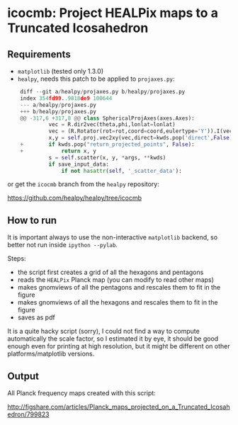 icocmb: Project HEALPix maps to a Truncated Icosahedron
=======================================================

Requirements
------------

* `matplotlib` (tested only 1.3.0)
* `healpy`, needs this patch to be applied to `projaxes.py`:

```python
    diff --git a/healpy/projaxes.py b/healpy/projaxes.py
    index 354fd99..9818de9 100644
    --- a/healpy/projaxes.py
    +++ b/healpy/projaxes.py
    @@ -317,6 +317,8 @@ class SphericalProjAxes(axes.Axes):
             vec = R.dir2vec(theta,phi,lonlat=lonlat)
             vec = (R.Rotator(rot=rot,coord=coord,eulertype='Y')).I(vec)
             x,y = self.proj.vec2xy(vec,direct=kwds.pop('direct',False))
    +        if kwds.pop("return_projected_points", False):
    +            return x, y
             s = self.scatter(x, y, *args, **kwds)
             if save_input_data:
                 if not hasattr(self, '_scatter_data'):
```

or get the `icocmb` branch from the `healpy` repository:

https://github.com/healpy/healpy/tree/icocmb

How to run
----------

It is important always to use the non-interactive `matplotlib` backend,
so better not run inside `ipython --pylab`.

Steps:

* the script first creates a grid of all the hexagons and pentagons
* reads the `HEALPix` Planck map (you can modify to read other maps)
* makes gnomviews of all the pentagons and rescales them to fit in the figure
* makes gnomviews of all the hexagons and rescales them to fit in the figure
* saves as pdf

It is a quite hacky script (sorry), I could not find a way to compute automatically
the scale factor, so I estimated it by eye, it should be good enough even
for printing at high resolution, but it might be different on other
platforms/matplotlib versions.

Output
------

All Planck frequency maps created with this script:

http://figshare.com/articles/Planck_maps_projected_on_a_Truncated_Icosahedron/799823
